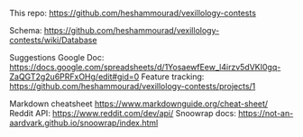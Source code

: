 This repo: https://github.com/heshammourad/vexillology-contests

Schema: https://github.com/heshammourad/vexillology-contests/wiki/Database

Suggestions Google Doc: https://docs.google.com/spreadsheets/d/1YosaewfEew_l4irzv5dVKI0gq-ZaQGT2g2u6PRFxOHg/edit#gid=0
Feature tracking: https://github.com/heshammourad/vexillology-contests/projects/1

Markdown cheatsheet https://www.markdownguide.org/cheat-sheet/
Reddit API: https://www.reddit.com/dev/api/
Snoowrap docs: https://not-an-aardvark.github.io/snoowrap/index.html